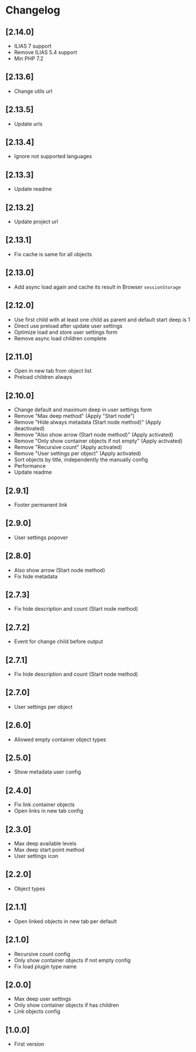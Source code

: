 # Changelog

## [2.14.0]
- ILIAS 7 support
- Remove ILIAS 5.4 support
- Min PHP 7.2

## [2.13.6]
- Change utils url

## [2.13.5]
- Update urls

## [2.13.4]
- Ignore not supported languages

## [2.13.3]
- Update readme

## [2.13.2]
- Update project url

## [2.13.1]
- Fix cache is same for all objects

## [2.13.0]
- Add async load again and cache its result in Browser `sessionStorage`

## [2.12.0]
- Use first child with at least one child as parent and default start deep is 1
- Direct use preload after update user settings
- Optimize load and store user settings form
- Remove async load children complete

## [2.11.0]
- Open in new tab from object list
- Preload children always

## [2.10.0]
- Change default and maximum deep in user settings form
- Remove "Max deep method" (Apply "Start node")
- Remove "Hide always metadata (Start node method)" (Apply deactivated)
- Remove "Also show arrow (Start node method)" (Apply activated)
- Remove "Only show container objects if not empty" (Apply activated)
- Remove "Recursive count" (Apply activated)
- Remove "User settings per object" (Apply activated)
- Sort objects by title, independently the manually config
- Performance
- Update readme

## [2.9.1]
- Footer permanent link

## [2.9.0]
- User settings popover

## [2.8.0]
- Also show arrow (Start node method)
- Fix hide metadata

## [2.7.3]
- Fix hide description and count (Start node method)

## [2.7.2]
- Event for change child before output

## [2.7.1]
- Fix hide description and count (Start node method)

## [2.7.0]
- User settings per object

## [2.6.0]
- Allowed empty container object types

## [2.5.0]
- Show metadata user config

## [2.4.0]
- Fix link container objects
- Open links in new tab config

## [2.3.0]
- Max deep available levels
- Max deep start point method
- User settings icon

## [2.2.0]
- Object types

## [2.1.1]
- Open linked objects in new tab per default

## [2.1.0]
- Recursive count config
- Only show container objects if not empty config
- Fix load plugin type name

## [2.0.0]
- Max deep user settings
- Only show container objects if has children
- Link objects config

## [1.0.0]
- First version
